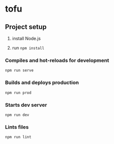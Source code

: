 # tofu

## Project setup
1. install Node.js

3. run `npm install`

### Compiles and hot-reloads for development
```
npm run serve
```

### Builds and deploys production
```
npm run prod
```

### Starts dev server
```
npm run dev
```

### Lints files
```
npm run lint
```
